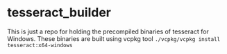 # tesseract_builder
This is just a repo for holding the precompiled binaries of tesseract for Windows. These binaries are built using vcpkg tool
`./vcpkg/vcpkg install tesseract:x64-windows`
